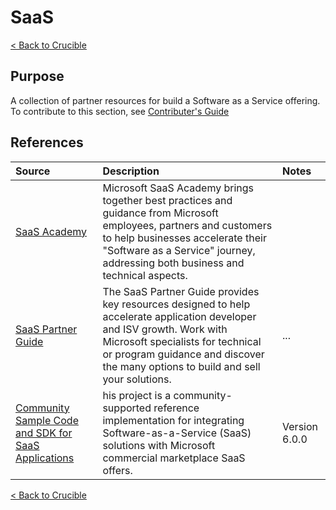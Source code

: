 # SaaS
[< Back to Crucible](./)

## Purpose

A collection of partner resources for build a Software as a Service offering. To contribute to this section, see [Contributer's Guide](Contributing.md)


## References


Source | Description | Notes
:----- | :-----  | :-----
[SaaS Academy](https://www.microsoft.com/en-us/saas-academy/main) | Microsoft SaaS Academy brings together best practices and guidance from Microsoft employees, partners and customers to help businesses accelerate their "Software as a Service" journey, addressing both business and technical aspects. |
[SaaS Partner Guide](https://www.microsoft.com/en-ca/sites/saas-partner-guide/?wt.mc_id=AID3039077_EML_7970401)| The SaaS Partner Guide provides key resources designed to help accelerate application developer and ISV growth. Work with Microsoft specialists for technical or program guidance and discover the many options to build and sell your solutions. |...
[Community Sample Code and SDK for SaaS Applications](https://github.com/Azure/Commercial-Marketplace-SaaS-Accelerator)| his project is a community-supported reference implementation for integrating Software-as-a-Service (SaaS) solutions with Microsoft commercial marketplace SaaS offers. | Version 6.0.0

[< Back to Crucible](./)
